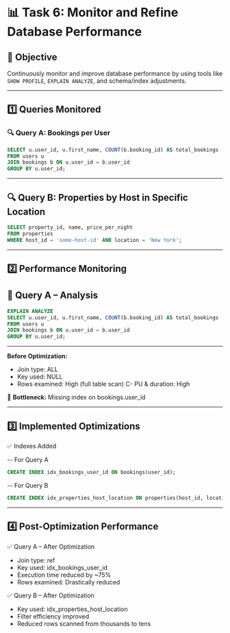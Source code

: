 # 📊 Task 6: Monitor and Refine Database Performance

## 🎯 Objective

Continuously monitor and improve database performance by using tools like `SHOW PROFILE`, `EXPLAIN ANALYZE`, and schema/index adjustments.

---

## 1️⃣ Queries Monitored

### 🔍 Query A: Bookings per User

```sql
SELECT u.user_id, u.first_name, COUNT(b.booking_id) AS total_bookings
FROM users u
JOIN bookings b ON u.user_id = b.user_id
GROUP BY u.user_id;
```

---

## 🔍 Query B: Properties by Host in Specific Location

```sql
SELECT property_id, name, price_per_night
FROM properties
WHERE host_id = 'some-host-id' AND location = 'New York';
```

---

## 2️⃣ Performance Monitoring

## 📌 Query A – Analysis

```sql
EXPLAIN ANALYZE
SELECT u.user_id, u.first_name, COUNT(b.booking_id) AS total_bookings
FROM users u
JOIN bookings b ON u.user_id = b.user_id
GROUP BY u.user_id;
```

---

**Before Optimization:**

- Join type: ALL
- Key used: NULL
- Rows examined: High (full table scan)
  C- PU & duration: High

📛 **Bottleneck:** Missing index on bookings.user_id

---

## 3️⃣ Implemented Optimizations

✅ Indexes Added

-- For Query A

```sql
CREATE INDEX idx_bookings_user_id ON bookings(user_id);
```

-- For Query B

```sql
CREATE INDEX idx_properties_host_location ON properties(host_id, location);
```

---

## 4️⃣ Post-Optimization Performance

✅ Query A – After Optimization

- Join type: ref
- Key used: idx_bookings_user_id
- Execution time reduced by ~75%
- Rows examined: Drastically reduced

✅ Query B – After Optimization

- Key used: idx_properties_host_location
- Filter efficiency improved
- Reduced rows scanned from thousands to tens
